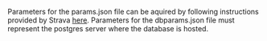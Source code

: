 Parameters for the params.json file can be aquired by following instructions provided by Strava [here](https://developers.strava.com/docs/getting-started/). Parameters for the dbparams.json file must represent the postgres server where the database is hosted.
